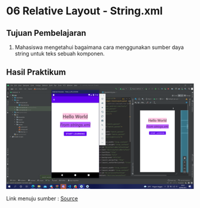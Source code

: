 # 06 Relative Layout - String.xml

## Tujuan Pembelajaran

1. Mahasiswa mengetahui bagaimana cara menggunakan sumber daya string untuk teks sebuah komponen.

## Hasil Praktikum
![Hasil dari laporan](img/Screenshot.png)

Link menuju sumber : [Source](/../../tree/master/src/06$20Relative$20Layout$20-$20String.xml)